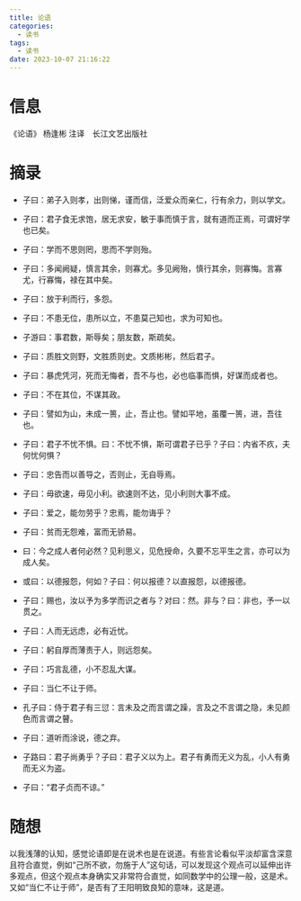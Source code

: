 ```yaml
---
title: 论语
categories:
  - 读书
tags:
  - 读书
date: 2023-10-07 21:16:22
---
```


# 信息

《论语》 杨逢彬 注译　长江文艺出版社

# 摘录

- 子曰：弟子入则孝，出则悌，谨而信，泛爱众而亲仁，行有余力，则以学文。

- 子曰：君子食无求饱，居无求安，敏于事而慎于言，就有道而正焉，可谓好学也已矣。

- 子曰：学而不思则罔，思而不学则殆。

- 子曰：多闻阙疑，慎言其余，则寡尤。多见阙殆，慎行其余，则寡悔。言寡尤，行寡悔，禄在其中矣。

- 子曰：放于利而行，多怨。

- 子曰：不患无位，患所以立，不患莫己知也，求为可知也。

- 子游曰：事君数，斯辱矣；朋友数，斯疏矣。

- 子曰：质胜文则野，文胜质则史。文质彬彬，然后君子。

- 子曰：暴虎凭河，死而无悔者，吾不与也，必也临事而惧，好谋而成者也。

- 子曰：不在其位，不谋其政。

- 子曰：譬如为山，未成一篑，止，吾止也。譬如平地，虽覆一篑，进，吾往也。

- 子曰：君子不忧不惧。曰：不忧不惧，斯可谓君子已乎？子曰：内省不疚，夫何忧何惧？

- 子曰：忠告而以善导之，否则止，无自辱焉。

- 子曰：毋欲速，毋见小利。欲速则不达，见小利则大事不成。

- 子曰：爱之，能勿劳乎？忠焉，能勿诲乎？

- 子曰：贫而无怨难，富而无骄易。

- 曰：今之成人者何必然？见利思义，见危授命，久要不忘平生之言，亦可以为成人矣。

- 或曰：以德报怨，何如？子曰：何以报德？以直报怨，以德报德。

- 子曰：赐也，汝以予为多学而识之者与？对曰：然。非与？曰：非也，予一以贯之。

- 子曰：人而无远虑，必有近忧。

- 子曰：躬自厚而薄责于人，则远怨矣。

- 子曰：巧言乱德，小不忍乱大谋。

- 子曰：当仁不让于师。

- 孔子曰：侍于君子有三愆：言未及之而言谓之躁，言及之不言谓之隐，未见颜色而言谓之瞽。

- 子曰：道听而涂说，德之弃。

- 子路曰：君子尚勇乎？子曰：君子义以为上。君子有勇而无义为乱，小人有勇而无义为盗。

- 子曰：“君子贞而不谅。”

# 随想

以我浅薄的认知，感觉论语即是在说术也是在说道。有些言论看似平淡却富含深意且符合直觉，例如“己所不欲，勿施于人”这句话，可以发现这个观点可以延伸出许多观点，但这个观点本身确实又非常符合直觉，如同数学中的公理一般，这是术。又如“当仁不让于师”，是否有了王阳明致良知的意味，这是道。
